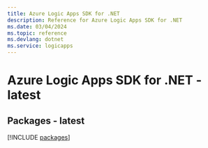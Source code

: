 ```yaml
---
title: Azure Logic Apps SDK for .NET
description: Reference for Azure Logic Apps SDK for .NET
ms.date: 03/04/2024
ms.topic: reference
ms.devlang: dotnet
ms.service: logicapps
---
```

# Azure Logic Apps SDK for .NET - latest
## Packages - latest
[!INCLUDE [packages](logic-apps-index.md)]